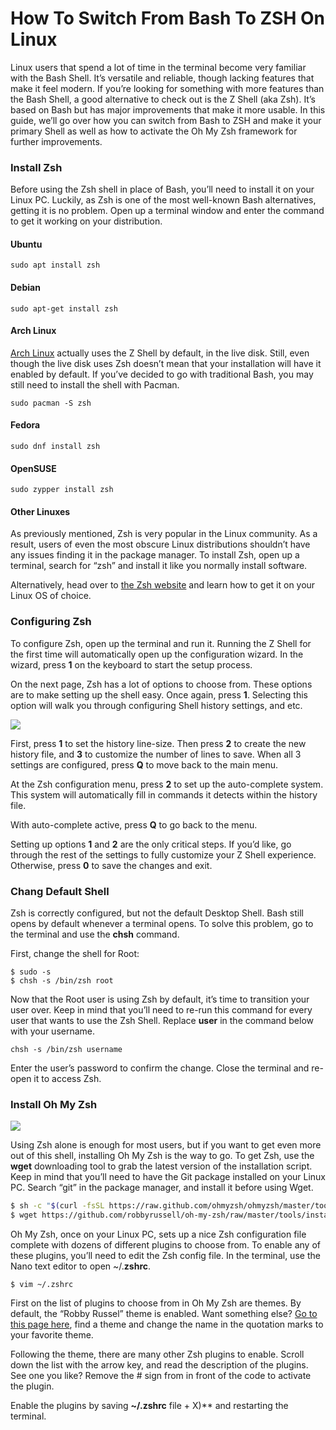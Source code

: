 # How To Switch From Bash To ZSH On Linux

Linux users that spend a lot of time in the terminal become very familiar with the Bash Shell. It’s versatile and reliable, though lacking features that make it feel modern. If you’re looking for something with more features than the Bash Shell, a good alternative to check out is the Z Shell (aka Zsh). It’s based on Bash but has major improvements that make it more usable. In this guide, we’ll go over how you can switch from Bash to ZSH and make it your primary Shell as well as how to activate the Oh My Zsh framework for further improvements.

### Install Zsh

Before using the Zsh shell in place of Bash, you’ll need to install it on your Linux PC. Luckily, as Zsh is one of the most well-known Bash alternatives, getting it is no problem. Open up a terminal window and enter the command to get it working on your distribution.

#### Ubuntu

```
sudo apt install zsh
```

#### Debian

```
sudo apt-get install zsh
```

#### Arch Linux

[Arch Linux](https://www.addictivetips.com/ubuntu-linux-tips/how-to-install-arch-linux/) actually uses the Z Shell by default, in the live disk. Still, even though the live disk uses Zsh doesn’t mean that your installation will have it enabled by default. If you’ve decided to go with traditional Bash, you may still need to install the shell with Pacman.

```
sudo pacman -S zsh
```

#### Fedora

```
sudo dnf install zsh
```

#### OpenSUSE

```
sudo zypper install zsh
```

#### Other Linuxes

As previously mentioned, Zsh is very popular in the Linux community. As a result, users of even the most obscure Linux distributions shouldn’t have any issues finding it in the package manager. To install Zsh, open up a terminal, search for “zsh” and install it like you normally install software.

Alternatively, head over to [the Zsh website](http://www.zsh.org/) and learn how to get it on your Linux OS of choice.

### Configuring Zsh

To configure Zsh, open up the terminal and run it. Running the Z Shell for the first time will automatically open up the configuration wizard. In the wizard, press **1** on the keyboard to start the setup process.

On the next page, Zsh has a lot of options to choose from. These options are to make setting up the shell easy. Once again, press **1**. Selecting this option will walk you through configuring Shell history settings, and etc.

[![](https://cloud.addictivetips.com/wp-content/uploads/2018/06/zsh-1.png)](https://www.addictivetips.com/ubuntu-linux-tips/switch-from-bash-to-zsh-on-linux/attachment/zsh-1/)

First, press **1** to set the history line-size. Then press **2** to create the new history file, and **3** to customize the number of lines to save. When all 3 settings are configured, press **Q** to move back to the main menu.

At the Zsh configuration menu, press **2** to set up the auto-complete system. This system will automatically fill in commands it detects within the history file.

With auto-complete active, press **Q** to go back to the menu.

Setting up options **1** and **2** are the only critical steps. If you’d like, go through the rest of the settings to fully customize your Z Shell experience. Otherwise, press **0** to save the changes and exit.

### Chang Default Shell

Zsh is correctly configured, but not the default Desktop Shell. Bash still opens by default whenever a terminal opens. To solve this problem, go to the terminal and use the **chsh** command.

First, change the shell for Root:

```
$ sudo -s
$ chsh -s /bin/zsh root
```

Now that the Root user is using Zsh by default, it’s time to transition your user over. Keep in mind that you’ll need to re-run this command for every user that wants to use the Zsh Shell. Replace **user** in the command below with your username.

```
chsh -s /bin/zsh username
```

Enter the user’s password to confirm the change. Close the terminal and re-open it to access Zsh.

### Install Oh My Zsh

[![](https://cloud.addictivetips.com/wp-content/uploads/2018/06/zsh-themes.png)](https://www.addictivetips.com/ubuntu-linux-tips/switch-from-bash-to-zsh-on-linux/attachment/zsh-themes/)

Using Zsh alone is enough for most users, but if you want to get even more out of this shell, installing Oh My Zsh is the way to go. To get Zsh, use the **wget** downloading tool to grab the latest version of the installation script. Keep in mind that you’ll need to have the Git package installed on your Linux PC. Search “git” in the package manager, and install it before using Wget.

```bash
$ sh -c "$(curl -fsSL https://raw.github.com/ohmyzsh/ohmyzsh/master/tools/install.sh)"
$ wget https://github.com/robbyrussell/oh-my-zsh/raw/master/tools/install.sh -O - | zsh
```

Oh My Zsh, once on your Linux PC, sets up a nice Zsh configuration file complete with dozens of different plugins to choose from. To enable any of these plugins, you’ll need to edit the Zsh config file. In the terminal, use the Nano text editor to open ~/.**zshrc**.

```
$ vim ~/.zshrc
```

First on the list of plugins to choose from in Oh My Zsh are themes. By default, the “Robby Russel” theme is enabled. Want something else? [Go to this page here](https://github.com/robbyrussell/oh-my-zsh/wiki/Themes), find a theme and change the name in the quotation marks to your favorite theme.

Following the theme, there are many other Zsh plugins to enable. Scroll down the list with the arrow key, and read the description of the plugins. See one you like? Remove the # sign from in front of the code to activate the plugin.

Enable the plugins by saving **~/.zshrc** file + X)** and restarting the terminal.

